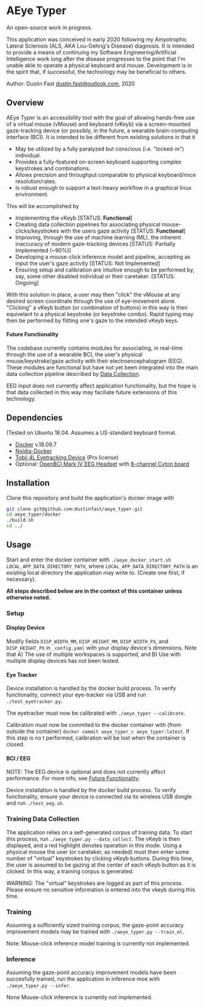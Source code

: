 # AEye Typer

An open-source work in progress.

This application was conceived in early 2020 following my Amyotrophic Lateral Sclerosis (ALS, AKA Lou-Gehrig's Disease) diagnosis. It is intended to provide a means of continuing my Software Engineering/Artificial Intelligence work long after the disease progresses to the point that I'm unable able to operate a physical keyboard and mouse. Development is in the spirit that, if successful, the technology may be beneficial to others.

Author: Dustin Fast <dustin.fast@outlook.com>, 2020

## Overview

AEye Typer is an accessibility tool with the goal of allowing hands-free use of a virtual mouse (vMouse) and keyboard (vKeyb) via a screen-mounted gaze-tracking device (or possibly, in the future, a wearable brain-computing interface (BCI). It is intended to be different from existing solutions in that it

* May be utilized by a fully paralyzed but conscious (i.e. "locked-in") individual.
* Provides a fully-featured on-screen keyboard supporting complex keystrokes and combinations.
* Allows precision and throughput comparable to physical keyboard/mice resolution/rates.
* Is robust enough to support a text-heavy workflow in a graphical linux environment. 

This will be accomplished by

* Implementing the vKeyb [STATUS: **Functional**]
* Creating data collection pipelines for associating physical mouse-clicks/keystrokes with the users gaze activity [STATUS: **Functional**]
* Improving, through the use of machine learning (ML), the inherent inaccuracy of modern gaze-tracking devices [STATUS: Partially Implemented (~90%)]
* Developing a mouse-click inference model and pipeline, accepting as input the user's gaze activity [STATUS: Not Implemented]
* Ensuring setup and calibration are intuitive enough to be performed by, say, some other disabled individual or their caretaker.  [STATUS: Ongoing]

With this solution in place, a user may then "click" the vMouse at any desired screen coordinate through the use of eye-movement alone. "Clicking" a vKeyb button (or combination of buttons) in this way is then equivelant to a physical keystroke (or keystroke combo). Rapid typing may then be performed by flitting one's gaze to the intended vKeyb keys.

#### Future Functionality

The codebase currently contains modules for associating, in real-time through the use of a wearable BCI, the user's physical mouse/keystroke/gaze activity with their electroencephalogram (EEG). These modules are functional but have not yet been integrated into the main data collection pipeline described by [Data Collection](#data-collection).

EEG input does not currently affect application functionality, but the hope is that data collected in this way may faciliate future extensions of this technology.

## Dependencies

(Tested on Ubuntu 18.04. Assumes a US-standard keyboard format.

* [Docker](https://docs.docker.com/engine/install/ubuntu/) v.18.09.7
* [Nvidia-Docker](https://github.com/NVIDIA/nvidia-docker)
* [Tobii 4L Eyetracking Device](https://tech.tobii.com/products/#4L) (Pro license)
* Optional: [OpenBCI Mark IV EEG Headset](https://shop.openbci.com/collections/frontpage/products/ultracortex-mark-iv) with [8-channel Cyton board](https://shop.openbci.com/collections/frontpage/products/cyton-biosensing-board-8-channel?variant=38958638542)

## Installation

Clone this repository and build the application's docker image with  

```bash
git clone git@github.com:dustinfast/aeye_typer.git
cd aeye_typer/docker
./build.sh
cd ../
```

## Usage

Start and enter the docker container with `./aeye_docker_start.sh LOCAL_APP_DATA_DIRECTORY_PATH`, where `LOCAL_APP_DATA_DIRECTORY_PATH` is an existing local directory the application may write to. (Create one first, if necessary).

**All steps described below are in the context of this container unless otherwise noted.**

### Setup 

#### Display Device

Modify fields `DISP_WIDTH_MM`, `DISP_HEIGHT_MM`, `DISP_WIDTH_PX`, and `DISP_HEIGHT_PX` in `_config.yaml` with your display device's dimensions. Note that A) The use of multiple workspaces is supported, and B) Use with multiple display devices has not been tested.

#### Eye Tracker

Device installation is handled by the docker build process. To verify functionality, connect your eye-tracker via USB and run `./test_eyetracker.py`. 

The eyetracker must now be calibrated with `./aeye_typer --calibrate`.

Calibration must now be commited to the docker container with (from outside the container) `docker commit aeye_typer_c aeye_typer:latest`. If this step is no t performed, calibration will be lost when the container is closed.

#### BCI / EEG

NOTE: The EEG device is optional and does not currently affect performance. For more info, see [Future Functionality](#future-functionality).

Device installation is handled by the docker build process. To verify functionality, ensure your device is connected via its wireless USB dongle and run `./test_eeg.sh`.

### Training Data Collection

The application relies on a self-generated corpus of training data. To start this process, run `./aeye_typer.py --data_collect`. The vKeyb is then displayed, and a red highlight denotes operation in this mode. Using a physical mouse the user (or caretaker, as needed) must then enter some number of "virtual" keystrokes by clicking vKeyb buttons. During this time, the user is assumed to be gazing at the center of each vKeyb button as it is clicked. In this way, a training corpus is generated.

WARNING: The "virtual" keystrokes are logged as part of this process. Please ensure no sensitive information is entered into the vkeyb during this time.

### Training

Assuming a sufficiently sized training corpus, the gaze-point accuracy improvement models may be trained with `./aeye_typer.py --train_ml`.

Note: Mouse-click inference model training is currently not implemented.

### Inference

Assuming the gaze-point accuracy improvement models have been succesfully trained, run the application in inference moe with `./aeye_typer.py --infer`.

None Mouse-click inference is currently not implemented.
